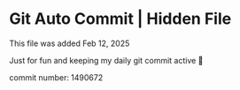 # Git Auto Commit | Hidden File

This file was added Feb 12, 2025

Just for fun and keeping my daily git commit active 🤪

commit number: 1490672
